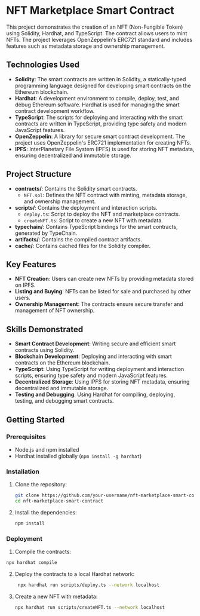 # NFT Marketplace Smart Contract

This project demonstrates the creation of an NFT (Non-Fungible Token) using Solidity, Hardhat, and TypeScript. The contract allows users to mint NFTs. The project leverages OpenZeppelin's ERC721 standard and includes features such as metadata storage and ownership management.

## Technologies Used

- **Solidity**: The smart contracts are written in Solidity, a statically-typed programming language designed for developing smart contracts on the Ethereum blockchain.
- **Hardhat**: A development environment to compile, deploy, test, and debug Ethereum software. Hardhat is used for managing the smart contract development workflow.
- **TypeScript**: The scripts for deploying and interacting with the smart contracts are written in TypeScript, providing type safety and modern JavaScript features.
- **OpenZeppelin**: A library for secure smart contract development. The project uses OpenZeppelin's ERC721 implementation for creating NFTs.
- **IPFS**: InterPlanetary File System (IPFS) is used for storing NFT metadata, ensuring decentralized and immutable storage.

## Project Structure

- **contracts/**: Contains the Solidity smart contracts.
  - `NFT.sol`: Defines the NFT contract with minting, metadata storage, and ownership management.
- **scripts/**: Contains the deployment and interaction scripts.
  - `deploy.ts`: Script to deploy the NFT and marketplace contracts.
  - `createNFT.ts`: Script to create a new NFT with metadata.
- **typechain/**: Contains TypeScript bindings for the smart contracts, generated by TypeChain.
- **artifacts/**: Contains the compiled contract artifacts.
- **cache/**: Contains cached files for the Solidity compiler.

## Key Features

- **NFT Creation**: Users can create new NFTs by providing metadata stored on IPFS.
- **Listing and Buying**: NFTs can be listed for sale and purchased by other users.
- **Ownership Management**: The contracts ensure secure transfer and management of NFT ownership.

## Skills Demonstrated

- **Smart Contract Development**: Writing secure and efficient smart contracts using Solidity.
- **Blockchain Development**: Deploying and interacting with smart contracts on the Ethereum blockchain.
- **TypeScript**: Using TypeScript for writing deployment and interaction scripts, ensuring type safety and modern JavaScript features.
- **Decentralized Storage**: Using IPFS for storing NFT metadata, ensuring decentralized and immutable storage.
- **Testing and Debugging**: Using Hardhat for compiling, deploying, testing, and debugging smart contracts.

## Getting Started

### Prerequisites

- Node.js and npm installed
- Hardhat installed globally (`npm install -g hardhat`)

### Installation

1. Clone the repository:
   ```bash
   git clone https://github.com/your-username/nft-marketplace-smart-contract.git
   cd nft-marketplace-smart-contract
   ```
2. Install the dependencies:
   ```bash
   npm install
   ```

### Deployment

1.  Compile the contracts:

```bash
npx hardhat compile
```

2. Deploy the contracts to a local Hardhat network:
   ```bash
    npx hardhat run scripts/deploy.ts --network localhost
   ```
3. Create a new NFT with metadata:
   ```bash
   npx hardhat run scripts/createNFT.ts --network localhost
   ```
